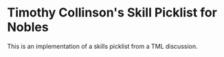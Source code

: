 # Timothy Collinson's Skill Picklist for Nobles

This is an implementation of a skills picklist from a TML discussion.

